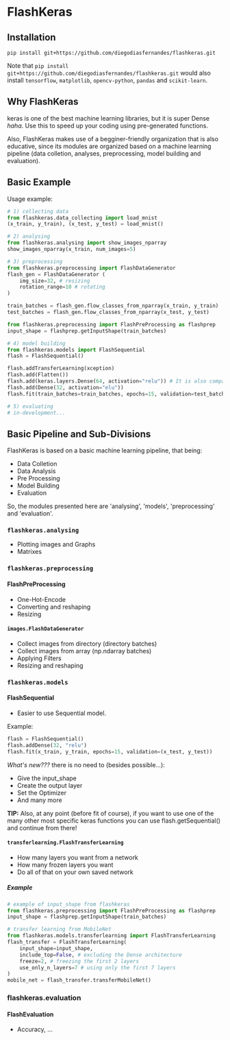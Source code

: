 # FlashKeras

## Installation
````
pip install git+https://github.com/diegodiasfernandes/flashkeras.git 
````
Note that `pip install git+https://github.com/diegodiasfernandes/flashkeras.git` would also install `tensorflow`, `matplotlib`, `opencv-python`, `pandas` and ``scikit-learn``.

## Why FlashKeras
keras is one of the best machine learning libraries, but it is super Dense *haha*. Use this to speed up your coding using pre-generated functions.

Also, FlashKeras makes use of a begginer-friendly organization that is also educative, since its modules are organized based on a machine learning pipeline (data colletion, analyses, preprocessing, model building and evaluation).

## Basic Example

Usage example:  
```py
# 1) collecting data
from flashkeras.data_collecting import load_mnist
(x_train, y_train), (x_test, y_test) = load_mnist()

# 2) analysing
from flashkeras.analysing import show_images_nparray
show_images_nparray(x_train, num_images=5)

# 3) preprocessing
from flashkeras.preprocessing import FlashDataGenerator 
flash_gen = FlashDataGenerator (
    img_size=32, # resizing
    rotation_range=10 # rotating
)

train_batches = flash_gen.flow_classes_from_nparray(x_train, y_train)
test_batches = flash_gen.flow_classes_from_nparray(x_test, y_test)

from flashkeras.preprocessing import FlashPreProcessing as flashprep
input_shape = flashprep.getInputShape(train_batches)

# 4) model building
from flashkeras.models import FlashSequential
flash = FlashSequential()

flash.addTransferLearning(xception)
flash.add(Flatten())
flash.add(keras.layers.Dense(64, activation="relu")) # It is also compatible with keras. Using keras.layers here would be just fine!
flash.add(Dense(32, activation="elu"))
flash.fit(train_batches=train_batches, epochs=15, validation=test_batches)

# 5) evaluating
# in-development...
```

## Basic Pipeline and Sub-Divisions
FlashKeras is based on a basic machine learning pipeline, that being:
- Data Colletion
- Data Analysis
- Pre Processing
- Model Building
- Evaluation

So, the modules presented here are 'analysing', 'models', 'preprocessing' and 'evaluation'.

### ``flashkeras.analysing``
- Plotting images and Graphs
- Matrixes

### ``flashkeras.preprocessing``
#### FlashPreProcessing
- One-Hot-Encode
- Converting and reshaping
- Resizing

#### ``images.FlashDataGenerator``
- Collect images from directory (directory batches)
- Collect images from array (np.ndarray batches)
- Applying Filters
- Resizing and reshaping

### ``flashkeras.models``
#### FlashSequential
- Easier to use Sequential model.

Example:  
```py
flash = FlashSequential()
flash.addDense(32, "relu")
flash.fit(x_train, y_train, epochs=15, validation=(x_test, y_test))
```
*What's new???* there is no need to (besides possible...):
- Give the input_shape
- Create the output layer
- Set the Optimizer
- And many more

**TIP:** Also, at any point (before fit of course), if you want to use one of the many other most specific keras functions you can use flash.getSequential() and continue from there!

#### ``transferlearning.FlashTransferLearning``
- How many layers you want from a network
- How many frozen layers you want
- Do all of that on your own saved network

##### Example
```python
# example of input_shape from flashkeras
from flashkeras.preprocessing import FlashPreProcessing as flashprep
input_shape = flashprep.getInputShape(train_batches)

# transfer learning from MobileNet
from flashkeras.models.transferlearning import FlashTransferLearning
flash_transfer = FlashTransferLearning(
    input_shape=input_shape,
    include_top=False, # excluding the Dense architecture
    freeze=2, # freezing the first 2 layers
    use_only_n_layers=7 # using only the first 7 layers
)
mobile_net = flash_transfer.transferMobileNet()
```
### flashkeras.evaluation
#### FlashEvaluation
- Accuracy, ...

